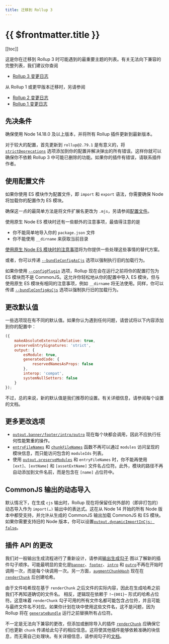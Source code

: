 ```yaml
---
title: 迁移到 Rollup 3
---
```


# {{ $frontmatter.title }}

[[toc]]

这是你在迁移到 Rollup 3 时可能遇到的最重要主题的列表。有关无法向下兼容的完整列表，我们建议你查阅

- [Rollup 3 变更日志](https://github.com/rollup/rollup/blob/master/CHANGELOG.md#300)

从 Rollup 1 或更早版本迁移时，另请参阅

- [Rollup 2 变更日志](https://github.com/rollup/rollup/blob/master/CHANGELOG.md#200)
- [Rollup 1 变更日志](https://github.com/rollup/rollup/blob/master/CHANGELOG.md#100)

## 先决条件

确保使用 Node 14.18.0 及以上版本，并将所有 Rollup 插件更新到最新版本。

对于较大的配置，首先更新到 `rollup@2.79.1` 是有意义的，将 [`strictDeprecations`](../configuration-options/index.md#strictdeprecations) 选项添加到你的配置并解决弹出的所有错误。这样你就可以确保你不依赖 Rollup 3 中可能已删除的功能。如果你的插件有错误，请联系插件作者。

## 使用配置文件

如果你使用 ES 模块作为配置文件，即 `import` 和 `export` 语法，你需要确保 Node 将加载你的配置作为 ES 模块。

确保这一点的最简单方法是将文件扩展名更改为 `.mjs`，另请参阅[配置文件](../command-line-interface/index.md#configuration-files)。

使用原生 Node ES 模块时还有一些额外的注意事项，最值得注意的是

- 你不能简单地导入你的 `package.json` 文件
- 你不能使用 `__dirname` 来获取当前目录

[使用原生 Node ES 模块时的注意事项](../command-line-interface/index.md#caveats-when-using-native-node-es-modules)将为你提供一些处理这些事情的替代方案。

或者，你可以传递 [`--bundleConfigAsCjs`](../command-line-interface/#bundleconfigascjs) 选项以强制执行旧的加载行为。

如果你使用 [`--configPlugin`](../command-line-interface/#configplugin-plugin) 选项，Rollup 现在会在运行之前将你的配置打包为 ES 模块而不是 CommonJS。这允许你轻松地从你的配置中导入 ES 模块，但与使用原生 ES 模块有相同的注意事项，例如 `__dirname` 将无法使用。同样，你可以传递 [`--bundleConfigAsCjs`](../command-line-interface/#bundleconfigascjs) 选项以强制执行旧的加载行为。

## 更改默认值

一些选项现在有不同的默认值。如果你认为遇到任何问题，请尝试将以下内容添加到你的配置中：

```js
({
	makeAbsoluteExternalsRelative: true,
	preserveEntrySignatures: 'strict',
	output: {
		esModule: true,
		generatedCode: {
			reservedNamesAsProps: false
		},
		interop: 'compat',
		systemNullSetters: false
	}
});
```

不过，总的来说，新的默认值是我们推荐的设置。有关详细信息，请参阅每个设置的文档。

## 更多更改选项

- [`output.banner/footer`](../configuration-options/#output-banner-output-footer)[`/intro/outro`](../configuration-options/#output-intro-output-outro) 现在每个块都会调用，因此不应执行任何性能繁重的操作。
- [`entryFileNames`](../configuration-options/#output-entryfilenames) 和 [`chunkFileNames`](../configuration-options/#output-chunkfilenames) 函数不再可以通过 `modules` 访问呈现的模块信息，而只能访问包含的 `moduleIds` 列表。
- 使用 [`output.preserveModules`](../configuration-options/index.md#output-preservemodules) 和 `entryFileNames` 时，你不能再使用 `[ext]`、`[extName]` 和 `[assetExtName]` 文件名占位符。此外，模块的路径不再自动添加到文件名前，而是包含在 `[name]` 占位符中。

## CommonJS 输出的动态导入

默认情况下，在生成 `cjs` 输出时，Rollup 现在将保留任何外部的（即非打包的）动态导入作为 `import(…)` 输出中的表达式。这在从 Node 14 开始的所有 Node 版本中都受支持，并允许从生成的 CommonJS 输出加载 CommonJS 和 ES 模块。如果你需要支持旧的 Node 版本，你可以设置[`output.dynamicImportInCjs: false`](../configuration-options/#output-dynamicimportincjs)。

## 插件 API 的更改

我们对一般输出生成流程进行了重新设计，请参阅[输出生成勾子](../plugin-development/#output-generation-hooks) 图以了解新的插件勾子顺序。可能最明显的变化是[`banner`](../plugin-development/#banner)、[`footer`](../plugin-development/#footer)、[`intro`](../plugin-development/#intro) 和 [`outro`](../plugin-development/#outro)不再在开始时调用一次，而是每个块调用一次。另一方面，[`augmentChunkHash`](../plugin-development/#augmentchunkhash) 现在在 [`renderChunk`](../plugin-development/#renderchunk) 后创建哈希。

由于文件哈希现在基于 `renderChunk` 之后文件的实际内容，因此在生成哈希之前我们不再知道确切的文件名。 相反，逻辑现在依赖于 `!~{001}~` 形式的哈希占位符。这意味着 `renderChunk` 勾子可用的所有文件名都可能包含占位符，并且可能与最终文件名不对应。如果你计划在块中使用这些文件名，这不是问题，因为 Rollup 将在 [`generateBundle`](../plugin-development/#generatebundle) 运行之前替换所有占位符。

不一定是无法向下兼容的更改，但添加或删除导入的插件 [`renderChunk`](../plugin-development/#renderchunk) 应确保它们也更新 `chunk` 传递给此勾子的相应信息。这将使其他插件能够依赖准确的块信息，而无需自己处理块。有关详细信息，请参阅勾子的[文档](../plugin-development/#renderchunk)。
